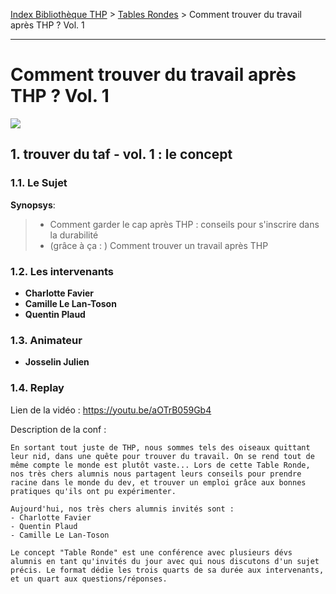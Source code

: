 [Index Bibliothèque THP](https://github.com/TheHackingProject/bibliotheque-THP/wiki) > [Tables Rondes](https://github.com/TheHackingProject/bibliotheque-THP/blob/master/sommaires/tables_rondes.md) > Comment trouver du travail après THP ? Vol. 1

___

# Comment trouver du travail après THP ? Vol. 1

![](https://picsum.photos/1024/400)


## 1. trouver du taf - vol. 1 : le concept

### 1.1. Le Sujet

**Synopsys**:
>- Comment garder le cap après THP : conseils pour s'inscrire dans la durabilité
>- (grâce à ça : ) Comment trouver un travail après THP 

### 1.2. Les intervenants

- **Charlotte Favier**
- **Camille Le Lan-Toson**
- **Quentin Plaud**

### 1.3. Animateur

- **Josselin Julien**

### 1.4. Replay

Lien de la vidéo : https://youtu.be/aOTrB059Gb4

Description de la conf :
```
En sortant tout juste de THP, nous sommes tels des oiseaux quittant leur nid, dans une quête pour trouver du travail. On se rend tout de même compte le monde est plutôt vaste... Lors de cette Table Ronde, nos très chers alumnis nous partagent leurs conseils pour prendre racine dans le monde du dev, et trouver un emploi grâce aux bonnes pratiques qu'ils ont pu expérimenter.

Aujourd'hui, nos très chers alumnis invités sont :
- Charlotte Favier
- Quentin Plaud
- Camille Le Lan-Toson

Le concept "Table Ronde" est une conférence avec plusieurs dévs alumnis en tant qu'invités du jour avec qui nous discutons d'un sujet précis. Le format dédie les trois quarts de sa durée aux intervenants, et un quart aux questions/réponses.
```

